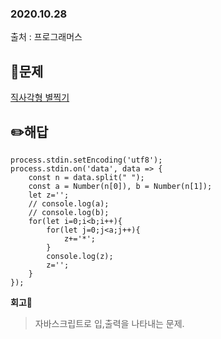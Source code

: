 ### 2020.10.28

출처 : 프로그래머스

## 📝문제

[직사각형 별찍기](https://programmers.co.kr/learn/courses/30/lessons/12969?language=javascript)

## ✏️해답
```
process.stdin.setEncoding('utf8');
process.stdin.on('data', data => {
    const n = data.split(" ");
    const a = Number(n[0]), b = Number(n[1]);
    let z='';
    // console.log(a);
    // console.log(b);
    for(let i=0;i<b;i++){
        for(let j=0;j<a;j++){
            z+='*';
        }
        console.log(z);
        z='';
    }
});
```

**회고🧐**

> 자바스크립트로 입,출력을 나타내는 문제.